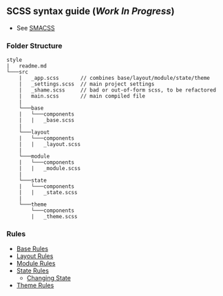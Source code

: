 ## SCSS syntax guide (_Work In Progress_)
- See [SMACSS](https://smacss.com/book/)

### Folder Structure
```
style
|   readme.md
└───src
    |   _app.scss       // combines base/layout/module/state/theme
    |   _settings.scss  // main project settings
    |   _shame.scss     // bad or out-of-form scss, to be refactored
    |   main.scss       // main compiled file
    |
    └───base
    |   └───components
    |   |   _base.scss
    |
    └───layout
    |   └───components
    |   |   _layout.scss
    |
    └───module
    |   └───components
    |   |   _module.scss
    |
    └───state
    |   └───components
    |   |   _state.scss
    |
    └───theme
        └───components
        |   _theme.scss
```
### Rules
- [Base Rules](https://smacss.com/book/type-base)
- [Layout Rules](https://smacss.com/book/type-layout)
- [Module Rules](https://smacss.com/book/type-module)
- [State Rules](https://smacss.com/book/type-state)
    - [Changing State](https://smacss.com/book/state)
- [Theme Rules](https://smacss.com/book/type-theme)

